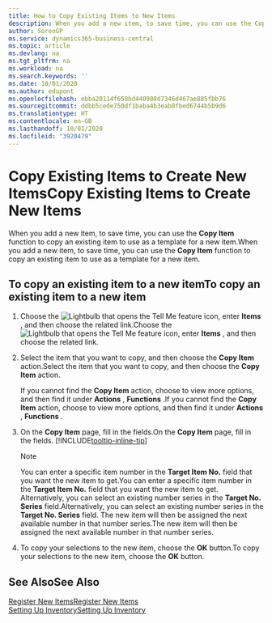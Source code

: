 ```yaml
---
title: How to Copy Existing Items to New Items
description: When you add a new item, to save time, you can use the Copy Item function to copy an existing item to use as a template for a new item.
author: SorenGP
ms.service: dynamics365-business-central
ms.topic: article
ms.devlang: na
ms.tgt_pltfrm: na
ms.workload: na
ms.search.keywords: ''
ms.date: 10/01/2020
ms.author: edupont
ms.openlocfilehash: ebba20114f658bd440908d7346d467ae885fbb76
ms.sourcegitcommit: ddbb5cede750df1baba4b3eab8fbed6744b5b9d6
ms.translationtype: HT
ms.contentlocale: en-GB
ms.lasthandoff: 10/01/2020
ms.locfileid: "3920479"
---
```

# <a name="copy-existing-items-to-create-new-items"></a><span data-ttu-id="94056-103">Copy Existing Items to Create New Items</span><span class="sxs-lookup"><span data-stu-id="94056-103">Copy Existing Items to Create New Items</span></span>

<span data-ttu-id="94056-104">When you add a new item, to save time, you can use the **Copy Item** function to copy an existing item to use as a template for a new item.</span><span class="sxs-lookup"><span data-stu-id="94056-104">When you add a new item, to save time, you can use the **Copy Item** function to copy an existing item to use as a template for a new item.</span></span>  

## <a name="to-copy-an-existing-item-to-a-new-item"></a><span data-ttu-id="94056-105">To copy an existing item to a new item</span><span class="sxs-lookup"><span data-stu-id="94056-105">To copy an existing item to a new item</span></span>

1. <span data-ttu-id="94056-106">Choose the ![Lightbulb that opens the Tell Me feature](media/ui-search/search_small.png "Tell me what you want to do") icon, enter **Items** , and then choose the related link.</span><span class="sxs-lookup"><span data-stu-id="94056-106">Choose the ![Lightbulb that opens the Tell Me feature](media/ui-search/search_small.png "Tell me what you want to do") icon, enter **Items** , and then choose the related link.</span></span>  
2. <span data-ttu-id="94056-107">Select the item that you want to copy, and then choose the **Copy Item** action.</span><span class="sxs-lookup"><span data-stu-id="94056-107">Select the item that you want to copy, and then choose the **Copy Item** action.</span></span>  

    <span data-ttu-id="94056-108">If you cannot find the **Copy Item** action, choose to view more options, and then find it under **Actions** , **Functions** .</span><span class="sxs-lookup"><span data-stu-id="94056-108">If you cannot find the **Copy Item** action, choose to view more options, and then find it under **Actions** , **Functions** .</span></span>  

3. <span data-ttu-id="94056-109">On the **Copy Item** page, fill in the fields.</span><span class="sxs-lookup"><span data-stu-id="94056-109">On the **Copy Item** page, fill in the fields.</span></span> [!INCLUDE[tooltip-inline-tip](includes/tooltip-inline-tip_md.md)]

    > [!NOTE]  
    > <span data-ttu-id="94056-110">You can enter a specific item number in the **Target Item No.** field that you want the new item to get.</span><span class="sxs-lookup"><span data-stu-id="94056-110">You can enter a specific item number in the **Target Item No.** field that you want the new item to get.</span></span> <span data-ttu-id="94056-111">Alternatively, you can select an existing number series in the **Target No. Series** field.</span><span class="sxs-lookup"><span data-stu-id="94056-111">Alternatively, you can select an existing number series in the **Target No. Series** field.</span></span> <span data-ttu-id="94056-112">The new item will then be assigned the next available number in that number series.</span><span class="sxs-lookup"><span data-stu-id="94056-112">The new item will then be assigned the next available number in that number series.</span></span>  

4. <span data-ttu-id="94056-113">To copy your selections to the new item, choose the **OK** button.</span><span class="sxs-lookup"><span data-stu-id="94056-113">To copy your selections to the new item, choose the **OK** button.</span></span>  

## <a name="see-also"></a><span data-ttu-id="94056-114">See Also</span><span class="sxs-lookup"><span data-stu-id="94056-114">See Also</span></span>

[<span data-ttu-id="94056-115">Register New Items</span><span class="sxs-lookup"><span data-stu-id="94056-115">Register New Items</span></span>](inventory-how-register-new-items.md)  
[<span data-ttu-id="94056-116">Setting Up Inventory</span><span class="sxs-lookup"><span data-stu-id="94056-116">Setting Up Inventory</span></span>](inventory-setup-inventory.md)  
